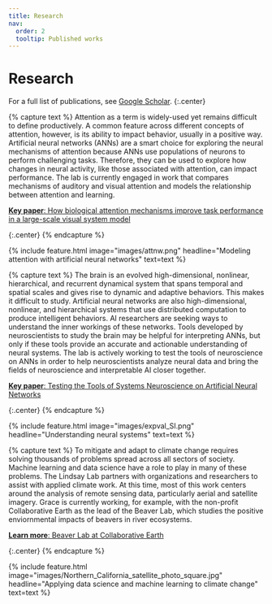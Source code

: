 ```yaml
---
title: Research
nav:
  order: 2
  tooltip: Published works
---
```


# <i class="fas fa-microscope"></i>Research

For a full list of publications, see [Google Scholar](https://scholar.google.com/citations?user=4kETHY4AAAAJ&amp;hl=en).
{:.center}


{% capture text %}
Attention as a term is widely-used yet remains difficult to define productively. A common feature across different concepts of attention, however, is its ability to impact behavior, usually in a positive way. Artificial neural networks (ANNs) are a smart choice for exploring the neural mechanisms of attention because ANNs use populations of neurons to perform challenging tasks. Therefore, they can be used to explore how changes in neural activity, like those associated with attention, can impact performance. The lab is currently engaged in work that compares mechanisms of auditory and visual attention and models the relationship between attention and learning.

[**Key paper**: How biological attention mechanisms improve task performance in a large-scale visual system model](https://elifesciences.org/articles/38105)
<!--[See what we've published &nbsp;→](research)-->
{:.center}
{% endcapture %}

{%
  include feature.html
  image="images/attnw.png"
  headline="Modeling attention with artificial neural networks"
  text=text
%}


{% capture text %}
The brain is an evolved high-dimensional, nonlinear, hierarchical, and recurrent dynamical system that spans temporal and spatial scales and gives rise to dynamic and adaptive behaviors. This makes it difficult to study. Artificial neural networks are also high-dimensional, nonlinear, and hierarchical systems that use distributed computation to produce intelligent behaviors. AI researchers are seeking ways to understand the inner workings of these networks. Tools developed by neuroscientists to study the brain may be helpful for interpreting ANNs, but only if these tools provide an accurate and actionable understanding of neural systems. The lab is actively working to test the tools of neuroscience on ANNs in order to help neuroscientists analyze neural data and bring the fields of neuroscience and interpretable AI closer together.     

[**Key paper**: Testing the Tools of Systems Neuroscience on Artificial Neural Networks](https://arxiv.org/abs/2202.07035)
<!--[See what we've published &nbsp;→](research)-->
{:.center}
{% endcapture %}

{%
  include feature.html
  image="images/expval_SI.png"
  headline="Understanding neural systems"
  text=text
%}


{% capture text %}
To mitigate and adapt to climate change requires solving thousands of problems spread across all sectors of society. Machine learning and data science have a role to play in many of these problems. The Lindsay Lab partners with organizations and researchers to assist with applied climate work. At this time, most of this work centers around the analysis of remote sensing data, particularly aerial and satellite imagery. Grace is currently working, for example, with the non-profit Collaborative Earth as the lead of the Beaver Lab, which studies the positive enviornmental impacts of beavers in river ecosystems.

[**Learn more**: Beaver Lab at Collaborative Earth](https://www.collaborative.earth/lab-beaver)
<!--[See what we've published &nbsp;→](research)-->
{:.center}
{% endcapture %}

{%
  include feature.html
  image="images/Northern_California_satellite_photo_square.jpg"
  headline="Applying data science and machine learning to climate change"
  text=text
%}
